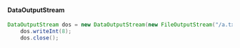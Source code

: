 
#### DataOutputStream 
```java
DataOutputStream dos = new DataOutputStream(new FileOutputStream("/a.txt"));
	dos.writeInt(8);
	dos.close();
```
<!--stackedit_data:
eyJoaXN0b3J5IjpbLTE0OTQxMDYxOThdfQ==
-->